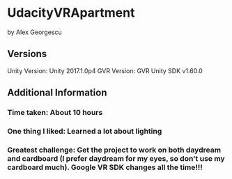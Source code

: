 # UdacityVRApartment
by Alex Georgescu

## Versions
Unity Version: Unity 2017.1.0p4
GVR Version: GVR Unity SDK v1.60.0

## Additional Information
### Time taken: About 10 hours
### One thing I liked: Learned a lot about lighting
### Greatest challenge: Get the project to work on both daydream and cardboard (I prefer daydream for my eyes, so don't use my cardboard much). Google VR SDK changes all the time!!!